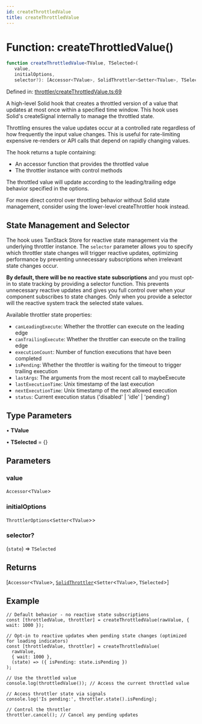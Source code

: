 ```yaml
---
id: createThrottledValue
title: createThrottledValue
---
```


<!-- DO NOT EDIT: this page is autogenerated from the type comments -->

# Function: createThrottledValue()

```ts
function createThrottledValue<TValue, TSelected>(
   value, 
   initialOptions, 
   selector?): [Accessor<TValue>, SolidThrottler<Setter<TValue>, TSelected>]
```

Defined in: [throttler/createThrottledValue.ts:69](https://github.com/TanStack/persister/blob/main/packages/solid-persister/src/throttler/createThrottledValue.ts#L69)

A high-level Solid hook that creates a throttled version of a value that updates at most once within a specified time window.
This hook uses Solid's createSignal internally to manage the throttled state.

Throttling ensures the value updates occur at a controlled rate regardless of how frequently the input value changes.
This is useful for rate-limiting expensive re-renders or API calls that depend on rapidly changing values.

The hook returns a tuple containing:
- An accessor function that provides the throttled value
- The throttler instance with control methods

The throttled value will update according to the leading/trailing edge behavior specified in the options.

For more direct control over throttling behavior without Solid state management,
consider using the lower-level createThrottler hook instead.

## State Management and Selector

The hook uses TanStack Store for reactive state management via the underlying throttler instance.
The `selector` parameter allows you to specify which throttler state changes will trigger reactive updates,
optimizing performance by preventing unnecessary subscriptions when irrelevant state changes occur.

**By default, there will be no reactive state subscriptions** and you must opt-in to state
tracking by providing a selector function. This prevents unnecessary reactive updates and gives you
full control over when your component subscribes to state changes. Only when you provide a selector will
the reactive system track the selected state values.

Available throttler state properties:
- `canLeadingExecute`: Whether the throttler can execute on the leading edge
- `canTrailingExecute`: Whether the throttler can execute on the trailing edge
- `executionCount`: Number of function executions that have been completed
- `isPending`: Whether the throttler is waiting for the timeout to trigger trailing execution
- `lastArgs`: The arguments from the most recent call to maybeExecute
- `lastExecutionTime`: Unix timestamp of the last execution
- `nextExecutionTime`: Unix timestamp of the next allowed execution
- `status`: Current execution status ('disabled' | 'idle' | 'pending')

## Type Parameters

• **TValue**

• **TSelected** = \{\}

## Parameters

### value

`Accessor`\<`TValue`\>

### initialOptions

`ThrottlerOptions`\<`Setter`\<`TValue`\>\>

### selector?

(`state`) => `TSelected`

## Returns

\[`Accessor`\<`TValue`\>, [`SolidThrottler`](../../../../../interfaces/solidthrottler.md)\<`Setter`\<`TValue`\>, `TSelected`\>\]

## Example

```tsx
// Default behavior - no reactive state subscriptions
const [throttledValue, throttler] = createThrottledValue(rawValue, { wait: 1000 });

// Opt-in to reactive updates when pending state changes (optimized for loading indicators)
const [throttledValue, throttler] = createThrottledValue(
  rawValue,
  { wait: 1000 },
  (state) => ({ isPending: state.isPending })
);

// Use the throttled value
console.log(throttledValue()); // Access the current throttled value

// Access throttler state via signals
console.log('Is pending:', throttler.state().isPending);

// Control the throttler
throttler.cancel(); // Cancel any pending updates
```
